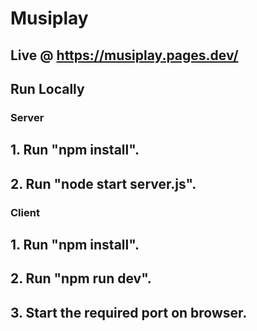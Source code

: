 # Musiplay

## Live @ https://musiplay.pages.dev/

## Run Locally

### Server

## 1. Run "npm install".
## 2. Run "node start server.js".

### Client

## 1. Run "npm install".
## 2. Run "npm run dev".
## 3. Start the required port on browser.
